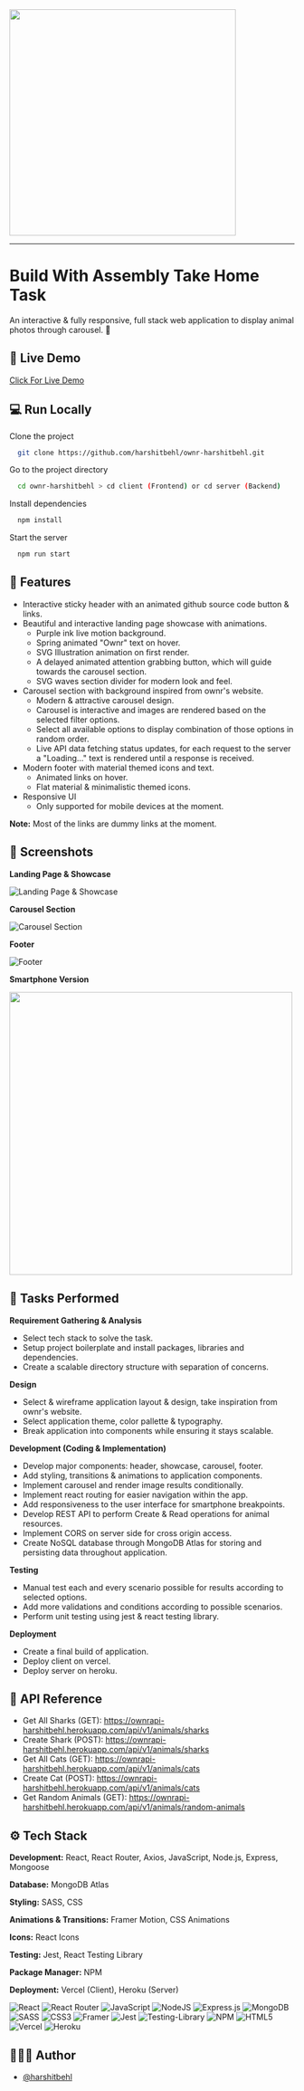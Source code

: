 <img src="https://dka575ofm4ao0.cloudfront.net/pages-transactional_logos/retina/139427/ownr-logo-stp.png" width="400" />

---

# Build With Assembly Take Home Task

An interactive & fully responsive, full stack web application to display animal photos through carousel. 🚀

## 🔗 Live Demo

[Click For Live Demo](https://ownr-harshitbehl.vercel.app)

## 💻 Run Locally

Clone the project

```bash
  git clone https://github.com/harshitbehl/ownr-harshitbehl.git
```

Go to the project directory

```bash
  cd ownr-harshitbehl > cd client (Frontend) or cd server (Backend)
```

Install dependencies

```bash
  npm install
```

Start the server

```bash
  npm run start
```

## 🔖 Features

- Interactive sticky header with an animated github source code button & links.
- Beautiful and interactive landing page showcase with animations.
  - Purple ink live motion background.
  - Spring animated "Ownr" text on hover.
  - SVG Illustration animation on first render.
  - A delayed animated attention grabbing button, which will guide towards the carousel section.
  - SVG waves section divider for modern look and feel.
- Carousel section with background inspired from ownr's website.
  - Modern & attractive carousel design.
  - Carousel is interactive and images are rendered based on the selected filter options.
  - Select all available options to display combination of those options in random order.
  - Live API data fetching status updates, for each request to the server a "Loading..." text is rendered until a response is received.
- Modern footer with material themed icons and text.
  - Animated links on hover.
  - Flat material & minimalistic themed icons.
- Responsive UI
  - Only supported for mobile devices at the moment.

**Note:** Most of the links are dummy links at the moment.

## 📸 Screenshots

**Landing Page & Showcase**

![Landing Page & Showcase](/assets/readmeImages/landingPage.png)

**Carousel Section**

![Carousel Section](/assets/readmeImages/carouselSection.png)

**Footer**

![Footer](/assets/readmeImages/footer.png)

**Smartphone Version**

<img src="/assets/readmeImages/phoneVersion.png" height="500"/>

## 📌 Tasks Performed

**Requirement Gathering & Analysis**

- Select tech stack to solve the task.
- Setup project boilerplate and install packages, libraries and dependencies.
- Create a scalable directory structure with separation of concerns.

**Design**

- Select & wireframe application layout & design, take inspiration from ownr's website.
- Select application theme, color pallette & typography.
- Break application into components while ensuring it stays scalable.

**Development (Coding & Implementation)**

- Develop major components: header, showcase, carousel, footer.
- Add styling, transitions & animations to application components.
- Implement carousel and render image results conditionally.
- Implement react routing for easier navigation within the app.
- Add responsiveness to the user interface for smartphone breakpoints.
- Develop REST API to perform Create & Read operations for animal resources.
- Implement CORS on server side for cross origin access.
- Create NoSQL database through MongoDB Atlas for storing and persisting data throughout application.

**Testing**

- Manual test each and every scenario possible for results according to selected options.
- Add more validations and conditions according to possible scenarios.
- Perform unit testing using jest & react testing library.

**Deployment**

- Create a final build of application.
- Deploy client on vercel.
- Deploy server on heroku.

## 🚀 API Reference

- Get All Sharks (GET): https://ownrapi-harshitbehl.herokuapp.com/api/v1/animals/sharks
- Create Shark (POST): https://ownrapi-harshitbehl.herokuapp.com/api/v1/animals/sharks
- Get All Cats (GET): https://ownrapi-harshitbehl.herokuapp.com/api/v1/animals/cats
- Create Cat (POST): https://ownrapi-harshitbehl.herokuapp.com/api/v1/animals/cats
- Get Random Animals (GET): https://ownrapi-harshitbehl.herokuapp.com/api/v1/animals/random-animals

## ⚙️ Tech Stack

**Development:** React, React Router, Axios, JavaScript, Node.js, Express, Mongoose

**Database:** MongoDB Atlas

**Styling:** SASS, CSS

**Animations & Transitions:** Framer Motion, CSS Animations

**Icons:** React Icons

**Testing:** Jest, React Testing Library

**Package Manager:** NPM

**Deployment:** Vercel (Client), Heroku (Server)

![React](https://img.shields.io/badge/react-%2320232a.svg?style=for-the-badge&logo=react&logoColor=%2361DAFB)
![React Router](https://img.shields.io/badge/React_Router-CA4245?style=for-the-badge&logo=react-router&logoColor=white)
![JavaScript](https://img.shields.io/badge/javascript-%23323330.svg?style=for-the-badge&logo=javascript&logoColor=%23F7DF1E)
![NodeJS](https://img.shields.io/badge/node.js-6DA55F?style=for-the-badge&logo=node.js&logoColor=white)
![Express.js](https://img.shields.io/badge/express.js-%23404d59.svg?style=for-the-badge&logo=express&logoColor=%2361DAFB)
![MongoDB](https://img.shields.io/badge/MongoDB-%234ea94b.svg?style=for-the-badge&logo=mongodb&logoColor=white)
![SASS](https://img.shields.io/badge/SASS-hotpink.svg?style=for-the-badge&logo=SASS&logoColor=white)
![CSS3](https://img.shields.io/badge/css3-%231572B6.svg?style=for-the-badge&logo=css3&logoColor=white)
![Framer](https://img.shields.io/badge/Framer-black?style=for-the-badge&logo=framer&logoColor=blue)
![Jest](https://img.shields.io/badge/-jest-%23C21325?style=for-the-badge&logo=jest&logoColor=white)
![Testing-Library](https://img.shields.io/badge/-TestingLibrary-%23E33332?style=for-the-badge&logo=testing-library&logoColor=white)
![NPM](https://img.shields.io/badge/NPM-%23000000.svg?style=for-the-badge&logo=npm&logoColor=white)
![HTML5](https://img.shields.io/badge/html5-%23E34F26.svg?style=for-the-badge&logo=html5&logoColor=white)
![Vercel](https://img.shields.io/badge/vercel-%23000000.svg?style=for-the-badge&logo=vercel&logoColor=white)
![Heroku](https://img.shields.io/badge/heroku-%23430098.svg?style=for-the-badge&logo=heroku&logoColor=white)

## 👨🏽‍💻 Author

- [@harshitbehl](https://github.com/harshitbehl)
